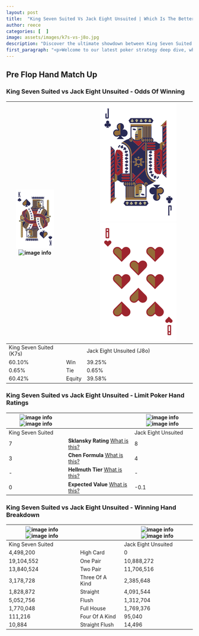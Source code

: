 ```yaml
---
layout: post
title:  "King Seven Suited Vs Jack Eight Unsuited | Which Is The Better Hand In Poker? A Complete Guide"
author: reece
categories: [  ]
image: assets/images/k7s-vs-j8o.jpg
description: "Discover the ultimate showdown between King Seven Suited and Jack Eight Unsuited in poker! Uncover the odds, strategies, and scenarios where one hand triumphs over the other. Get ready to up your poker game with this thrilling analysis."
first_paragraph: "<p>Welcome to our latest poker strategy deep dive, where we're pitting two distinct hands against each other in a high-stakes showdown: King Seven Suited vs Jack Eight Unsuited.</p><p>In the dynamic world of poker, every decision counts, and knowing which hand holds the upper hand is key to your success at the table.</p><p>In this article, we'll dissect these two hands, explore the scenarios where one dominates the other, and equip you with the knowledge to make strategic choices that can tip the odds in your favor.</p><p>Get ready to unravel the intriguing dynamics of these poker hands and elevate your game to new heights.</p>"
---
```




[comment]: # (sp0)

## Pre Flop Hand Match Up

<div class="table hand-ratings" markdown="1"> 



### King Seven Suited vs Jack Eight Unsuited - Odds Of Winning


    
| ![image info](assets/images/hand1/k.png) ![image info](assets/images/hand1/7s.png) |  | ![image info](assets/images/hand2/j.png) ![image info](assets/images/hand2/8o.png) |
| -------- | -------- | -------- |
| King Seven Suited (K7s) |  | Jack Eight Unsuited (J8o) |
| 60.10% | Win | 39.25% |
| 0.65% | Tie | 0.65% |
| 60.42% | Equity | 39.58% |




[comment]: # (sp1)



### King Seven Suited vs Jack Eight Unsuited - Limit Poker Hand Ratings


    
| ![image info](https://www.riverpairs.com/assets/images/hand1/k.png) ![image info](https://www.riverpairs.com/assets/images/hand1/7s.png) |  | ![image info](https://www.riverpairs.com/assets/images/hand2/j.png) ![image info](https://www.riverpairs.com/assets/images/hand2/8o.png) |
| -------- | -------- | -------- |
| King Seven Suited |  | Jack Eight Unsuited |
| 7 | **Sklansky Rating** [What is this?](/sklansky-rating-explained) | 8 |
| 3 | **Chen Formula** [What is this?](/chen-formula-explained) | 4 |
| - | **Hellmuth Tier** [What is this?](/Hellmuth-tier-explained) | - |
| 0 | **Expected Value** [What is this?](/expected-value-explained) | -0.1 |




[comment]: # (sp2)



### King Seven Suited vs Jack Eight Unsuited - Winning Hand Breakdown


    
| ![image info](https://www.riverpairs.com/assets/images/hand1/k.png) ![image info](https://www.riverpairs.com/assets/images/hand1/7s.png) |  | ![image info](https://www.riverpairs.com/assets/images/hand2/j.png) ![image info](https://www.riverpairs.com/assets/images/hand2/8o.png) |
| -------- | -------- | -------- |
| King Seven Suited |  | Jack Eight Unsuited |
| 4,498,200 | High Card | 0 |
| 19,104,552 | One Pair | 10,888,272 |
| 13,840,524 | Two Pair | 11,706,516 |
| 3,178,728 | Three Of A Kind | 2,385,648 |
| 1,828,872 | Straight | 4,091,544 |
| 5,052,756 | Flush | 1,312,704 |
| 1,770,048 | Full House | 1,769,376 |
| 111,216 | Four Of A Kind | 95,040 |
| 10,884 | Straight Flush | 14,496 |




[comment]: # (sp3)



</div>

[comment]: # (sp4)



[comment]: # (sp5)

